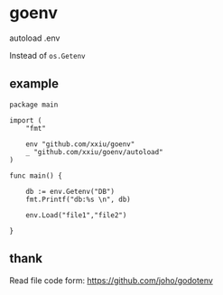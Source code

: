 # goenv

autoload .env 

Instead of `os.Getenv`
 

## example 

```
package main

import (
	"fmt"

	env "github.com/xxiu/goenv"
	_ "github.com/xxiu/goenv/autoload"
)

func main() {

	db := env.Getenv("DB")
	fmt.Printf("db:%s \n", db)

    env.Load("file1","file2")

}

```


## thank
Read file code form: 
https://github.com/joho/godotenv 
